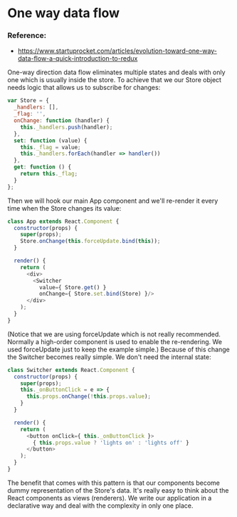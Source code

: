# One way data flow
### Reference:
- https://www.startuprocket.com/articles/evolution-toward-one-way-data-flow-a-quick-introduction-to-redux

One-way direction data flow eliminates multiple states and deals with only one which is usually inside the store.
To achieve that we our Store object needs logic that allows us to subscribe for changes:
```javascript
var Store = {
  _handlers: [],
  _flag: '',
  onChange: function (handler) {
    this._handlers.push(handler);
  },
  set: function (value) {
    this._flag = value;
    this._handlers.forEach(handler => handler())
  },
  get: function () {
    return this._flag;
  }
};
```
Then we will hook our main App component and we'll re-render it every time when the Store changes its value:
```javascript
class App extends React.Component {
  constructor(props) {
    super(props);
    Store.onChange(this.forceUpdate.bind(this));
  }

  render() {
    return (
      <div>
        <Switcher
          value={ Store.get() }
          onChange={ Store.set.bind(Store) }/>
      </div>
    );
  }
}
```
(Notice that we are using forceUpdate which is not really recommended.
Normally a high-order component is used to enable the re-rendering. We used forceUpdate just to keep the example simple.)
Because of this change the Switcher becomes really simple. We don't need the internal state:
```javascript
class Switcher extends React.Component {
  constructor(props) {
    super(props);
    this._onButtonClick = e => {
      this.props.onChange(!this.props.value);
    }
  }

  render() {
    return (
      <button onClick={ this._onButtonClick }>
        { this.props.value ? 'lights on' : 'lights off' }
      </button>
    );
  }
}
```
The benefit that comes with this pattern is that our components become dummy representation of the Store's data.
It's really easy to think about the React components as views (renderers).
We write our application in a declarative way and deal with the complexity in only one place.
